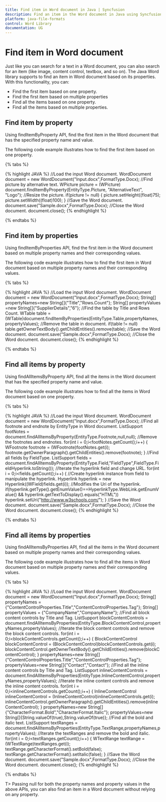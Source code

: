 ```yaml
---
title: Find item in Word document in Java | Syncfusion
description: Find an item in the Word document in Java using Syncfusion Java Word library (Essential DocIO)
platform: java-file-formats
control: Word Library
documentation: UG
---
```


# Find item in Word document

Just like you can search for a text in a Word document, you can also search for an item (like image, content control, textbox, and so on). The Java Word library supports to find an item in Word document based on its properties. With this functionality, you can:

* Find the first item based on one property.
* Find the first item based on multiple properties
* Find all the items based on one property.
* Find all the items based on multiple properties.

## Find item by property

Using findItemByProperty API, find the first item in the Word document that has the specified property name and value.

The following code example illustrates how to find the first item based on one property.

{% tabs %}

{% highlight JAVA %}
//Load the input Word document.
WordDocument document = new WordDocument("Input.docx",FormatType.Docx);
//Find picture by alternative text.
WPicture picture = (WPicture) document.findItemByProperty(EntityType.Picture, "AlternativeText", "Logo");
//Resize the picture.
if(picture != null)
{
    picture.setHeight((float)75);
    picture.setWidth((float)100);
}
//Save the Word document.
document.save("Sample.docx",FormatType.Docx);
//Close the Word document.
document.close();
{% endhighlight %}

{% endtabs %}

## Find item by properties

Using findItemByProperties API, find the first item in the Word document based on multiple property names and their corresponding values.

The following code example illustrates how to find the first item in Word document based on multiple property names and their corresponding values.

{% tabs %}

{% highlight JAVA %}
//Load the input Word document.
WordDocument document = new WordDocument("Input.docx",FormatType.Docx);
String[] propertyNames=new String[]{"Title","Rows.Count"};
String[] propertyValues =new String[]{"SupplierDetails","6"};
//Find the table by Title and Rows Count.
WTable table = (WTable)document.findItemByProperties(EntityType.Table,propertyNames,propertyValues);
//Remove the table in document.
if(table != null)
   table.getOwnerTextBody().getChildEntities().remove(table);
//Save the Word document.
document.save("Sample.docx",FormatType.Docx);
//Close the Word document.
document.close();
{% endhighlight %}

{% endtabs %}

## Find all items by property

Using findAllItemsByProperty API, find all the items in the Word document that has the specified property name and value.

The following code example illustrates how to find all the items in Word document based on one property.

{% tabs %}

{% highlight JAVA %}
//Load the input Word document.
WordDocument document = new WordDocument("Input.docx",FormatType.Docx);
//Find all footnote and endnote by EntityType in Word document.
ListSupport<Entity> footNotes = document.findAllItemsByProperty(EntityType.Footnote,null,null);
//Remove the footnotes and endnotes.
for(int i = 0;i<footNotes.getCount();i++)
{
    WFootnote footnote = (WFootnote)footNotes.get(i);
    footnote.getOwnerParagraph().getChildEntities().remove(footnote);
}
//Find all fields by FieldType.
ListSupport<Entity> fields = document.findAllItemsByProperty(EntityType.Field,"FieldType",FieldType.FieldHyperlink.toString());
//Iterate the hyperlink field and change URL.
for(int i = 0;i<fields.getCount();i++)
{
    //Create hyperlink instance from field to manipulate the hyperlink.
    Hyperlink hyperlink = new Hyperlink((WField)fields.get(i));
    //Modifies the Uri of the hyperlink.
    if(hyperlink.getType().getEnumValue()==HyperlinkType.WebLink.getEnumValue() && hyperlink.getTextToDisplay().equals("HTML"))
       hyperlink.setUri("http://www.w3schools.com/");
}
//Save the Word document.
document.save("Sample.docx",FormatType.Docx);
//Close the Word document.
document.close();
{% endhighlight %}

{% endtabs %}

## Find all items by properties

Using findAllItemsByProperties API, find all the items in the Word document based on multiple property names and their corresponding values.

The following code example illustrates how to find all the items in Word document based on multiple property names and their corresponding values.

{% tabs %}

{% highlight JAVA %}
//Load the input Word document.
WordDocument document = new WordDocument("Input.docx",FormatType.Docx);
String[] propertyNames = {"ContentControlProperties.Title","ContentControlProperties.Tag"};
String[] propertyValues = {"CompanyName","CompanyName"};
//Find all block content controls by Title and Tag.
ListSupport<Entity> blockContentControls = document.findAllItemsByProperties(EntityType.BlockContentControl,propertyNames,propertyValues);
//Iterate the block content controls and remove the block content controls.
for(int i = 0;i<blockContentControls.getCount();i++)
{
    BlockContentControl blockContentControl = (BlockContentControl)blockContentControls.get(i);
    blockContentControl.getOwnerTextBody().getChildEntities().remove(blockContentControl);
}
propertyNames=new String[]{"ContentControlProperties.Title","ContentControlProperties.Tag"};
propertyValues=new String[]{"Contact","Contact"};
//Find all the inline content controls by Title and Tag. 
ListSupport<Entity> inlineContentControls = document.findAllItemsByProperties(EntityType.InlineContentControl,propertyNames,propertyValues);
//Iterate the inline content controls and remove the inline content controls.
for(int i = 0;i<inlineContentControls.getCount();i++)
{
    InlineContentControl inlineContentControl = (InlineContentControl)inlineContentControls.get(i);
    inlineContentControl.getOwnerParagraph().getChildEntities().remove(inlineContentControl);
}
propertyNames=new String[]{"CharacterFormat.Bold","CharacterFormat.Italic"};
propertyValues=new String[]{String.valueOf(true),String.valueOf(true)};
//Find all the bold and italic text.
ListSupport<Entity> textRanges = document.findAllItemsByProperties(EntityType.TextRange,propertyNames,propertyValues);
//Iterate the textRanges and remove the bold and italic.
for(int i = 0;i<textRanges.getCount();i++)
{
    WTextRange textRange = (WTextRange)textRanges.get(i);
    textRange.getCharacterFormat().setBold(false);
    textRange.getCharacterFormat().setItalic(false);
}
//Save the Word document.
document.save("Sample.docx",FormatType.Docx);
//Close the Word document.
document.close();
{% endhighlight %}

{% endtabs %}

T> Passing null for both the property names and property values in the above APIs, you can also find an item in a Word document without relying on any property.